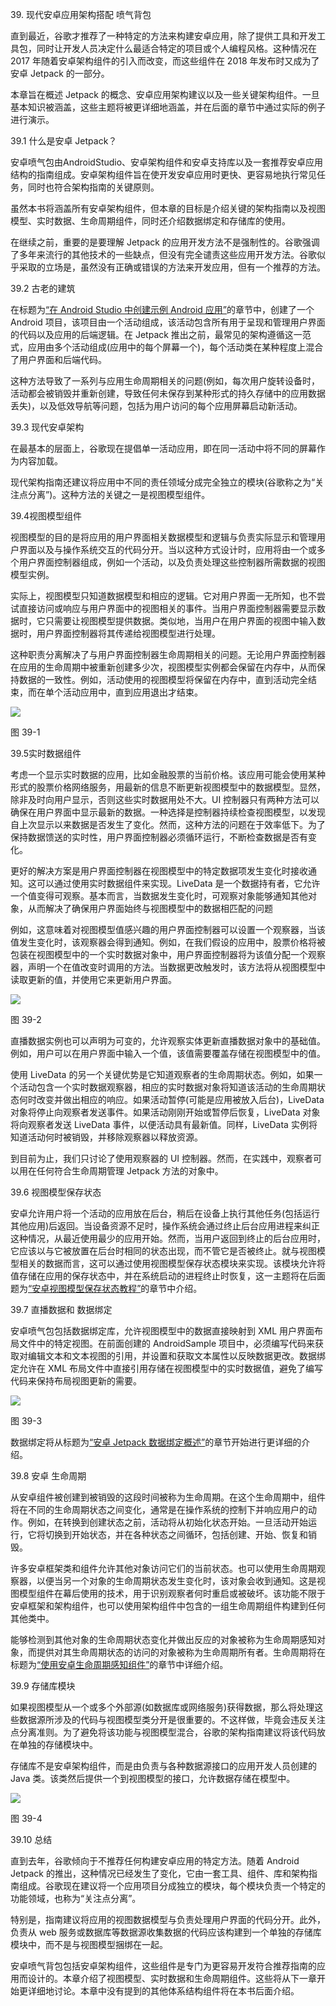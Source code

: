 39\. 现代安卓应用架构搭配 喷气背包

直到最近，谷歌才推荐了一种特定的方法来构建安卓应用，除了提供工具和开发工具包，同时让开发人员决定什么最适合特定的项目或个人编程风格。这种情况在 2017 年随着安卓架构组件的引入而改变，而这些组件在 2018 年发布时又成为了安卓 Jetpack 的一部分。

本章旨在概述 Jetpack 的概念、安卓应用架构建议以及一些关键架构组件。一旦基本知识被涵盖，这些主题将被更详细地涵盖，并在后面的章节中通过实际的例子进行演示。

39.1 什么是安卓 Jetpack？

安卓喷气包由AndroidStudio、安卓架构组件和安卓支持库以及一套推荐安卓应用结构的指南组成。安卓架构组件旨在使开发安卓应用时更快、更容易地执行常见任务，同时也符合架构指南的关键原则。

虽然本书将涵盖所有安卓架构组件，但本章的目标是介绍关键的架构指南以及视图模型、实时数据、生命周期组件，同时还介绍数据绑定和存储库的使用。

在继续之前，重要的是要理解 Jetpack 的应用开发方法不是强制性的。谷歌强调了多年来流行的其他技术的一些缺点，但没有完全谴责这些应用开发方法。谷歌似乎采取的立场是，虽然没有正确或错误的方法来开发应用，但有一个推荐的方法。

39.2 古老的建筑

在标题为[“在 Android Studio 中创建示例 Android 应用”](03.html#_idTextAnchor033)的章节中，创建了一个 Android 项目，该项目由一个活动组成，该活动包含所有用于呈现和管理用户界面的代码以及应用的后端逻辑。在 Jetpack 推出之前，最常见的架构遵循这一范式，应用由多个活动组成(应用中的每个屏幕一个)，每个活动类在某种程度上混合了用户界面和后端代码。

这种方法导致了一系列与应用生命周期相关的问题(例如，每次用户旋转设备时，活动都会被销毁并重新创建，导致任何未保存到某种形式的持久存储中的应用数据丢失)，以及低效导航等问题，包括为用户访问的每个应用屏幕启动新活动。

39.3 现代安卓架构

在最基本的层面上，谷歌现在提倡单一活动应用，即在同一活动中将不同的屏幕作为内容加载。

现代架构指南还建议将应用中不同的责任领域分成完全独立的模块(谷歌称之为“关注点分离”)。这种方法的关键之一是视图模型组件。

39.4视图模型组件

视图模型的目的是将应用的用户界面相关数据模型和逻辑与负责实际显示和管理用户界面以及与操作系统交互的代码分开。当以这种方式设计时，应用将由一个或多个用户界面控制器组成，例如一个活动，以及负责处理这些控制器所需数据的视图模型实例。

实际上，视图模型只知道数据模型和相应的逻辑。它对用户界面一无所知，也不尝试直接访问或响应与用户界面中的视图相关的事件。当用户界面控制器需要显示数据时，它只需要让视图模型提供数据。类似地，当用户在用户界面的视图中输入数据时，用户界面控制器将其传递给视图模型进行处理。

这种职责分离解决了与用户界面控制器生命周期相关的问题。无论用户界面控制器在应用的生命周期中被重新创建多少次，视图模型实例都会保留在内存中，从而保持数据的一致性。例如，活动使用的视图模型将保留在内存中，直到活动完全结束，而在单个活动应用中，直到应用退出才结束。

![](img/jetpack_diagram_1.jpg)

图 39-1

39.5实时数据组件

考虑一个显示实时数据的应用，比如金融股票的当前价格。该应用可能会使用某种形式的股票价格网络服务，用最新的信息不断更新视图模型中的数据模型。显然，除非及时向用户显示，否则这些实时数据用处不大。UI 控制器只有两种方法可以确保在用户界面中显示最新的数据。一种选择是控制器持续检查视图模型，以发现自上次显示以来数据是否发生了变化。然而，这种方法的问题在于效率低下。为了保持数据馈送的实时性，用户界面控制器必须循环运行，不断检查数据是否有变化。

更好的解决方案是用户界面控制器在视图模型中的特定数据项发生变化时接收通知。这可以通过使用实时数据组件来实现。LiveData 是一个数据持有者，它允许一个值变得可观察。基本而言，当数据发生变化时，可观察对象能够通知其他对象，从而解决了确保用户界面始终与视图模型中的数据相匹配的问题

例如，这意味着对视图模型值感兴趣的用户界面控制器可以设置一个观察器，当该值发生变化时，该观察器会得到通知。例如，在我们假设的应用中，股票价格将被包装在视图模型中的一个实时数据对象中，用户界面控制器将为该值分配一个观察器，声明一个在值改变时调用的方法。当数据更改触发时，该方法将从视图模型中读取更新的值，并使用它来更新用户界面。

![](img/Jetpack_diagram_2.jpg)

图 39-2

直播数据实例也可以声明为可变的，允许观察实体更新直播数据对象中的基础值。例如，用户可以在用户界面中输入一个值，该值需要覆盖存储在视图模型中的值。

使用 LiveData 的另一个关键优势是它知道观察者的生命周期状态。例如，如果一个活动包含一个实时数据观察器，相应的实时数据对象将知道该活动的生命周期状态何时改变并做出相应的响应。如果活动暂停(可能是应用被放入后台)，LiveData 对象将停止向观察者发送事件。如果活动刚刚开始或暂停后恢复，LiveData 对象将向观察者发送 LiveData 事件，以便活动具有最新值。同样，LiveData 实例将知道活动何时被销毁，并移除观察器以释放资源。

到目前为止，我们只讨论了使用观察器的 UI 控制器。然而，在实践中，观察者可以用在任何符合生命周期管理 Jetpack 方法的对象中。

39.6 视图模型保存状态

安卓允许用户将一个活动的应用放在后台，稍后在设备上执行其他任务(包括运行其他应用)后返回。当设备资源不足时，操作系统会通过终止后台应用进程来纠正这种情况，从最近使用最少的应用开始。然而，当用户返回到终止的后台应用时，它应该以与它被放置在后台时相同的状态出现，而不管它是否被终止。就与视图模型相关的数据而言，这可以通过使用视图模型保存状态模块来实现。该模块允许将值存储在应用的保存状态中，并在系统启动的进程终止时恢复，这一主题将在后面题为[“安卓视图模型保存状态教程”](44.html#_idTextAnchor903)的章节中介绍。

39.7 直播数据和 数据绑定

安卓喷气包包括数据绑定库，允许视图模型中的数据直接映射到 XML 用户界面布局文件中的特定视图。在前面创建的 AndroidSample 项目中，必须编写代码来获取对编辑文本和文本视图的引用，并设置和获取文本属性以反映数据更改。数据绑定允许在 XML 布局文件中直接引用存储在视图模型中的实时数据值，避免了编写代码来保持布局视图更新的需要。

![](img/Jetpack_diagram_3.jpg)

图 39-3

数据绑定将从标题为[“安卓 Jetpack 数据绑定概述”](42.html#_idTextAnchor875)的章节开始进行更详细的介绍。

39.8 安卓 生命周期

从安卓组件被创建到被销毁的这段时间被称为生命周期。在这个生命周期中，组件将在不同的生命周期状态之间变化，通常是在操作系统的控制下并响应用户的动作。例如，在转换到创建状态之前，活动将从初始化状态开始。一旦活动开始运行，它将切换到开始状态，并在各种状态之间循环，包括创建、开始、恢复和销毁。

许多安卓框架类和组件允许其他对象访问它们的当前状态。也可以使用生命周期观察器，以便当另一个对象的生命周期状态发生变化时，该对象会收到通知。这是视图模型组件在幕后使用的技术，用于识别观察者何时重启或被破坏。该功能不限于安卓框架和架构组件，也可以使用架构组件中包含的一组生命周期组件构建到任何其他类中。

能够检测到其他对象的生命周期状态变化并做出反应的对象被称为生命周期感知对象，而提供对其生命周期状态的访问的对象被称为生命周期所有者。生命周期将在标题为[“使用安卓生命周期感知组件”](45.html#_idTextAnchor910)的章节中详细介绍。

39.9 存储库模块

如果视图模型从一个或多个外部源(如数据库或网络服务)获得数据，那么将处理这些数据源所涉及的代码与视图模型类分开是很重要的。不这样做，毕竟会违反关注点分离准则。为了避免将该功能与视图模型混合，谷歌的架构指南建议将该代码放在单独的存储模块中。

存储库不是安卓架构组件，而是由负责与各种数据源接口的应用开发人员创建的 Java 类。该类然后提供一个到视图模型的接口，允许数据存储在模型中。

![](img/Jetpack_diagram_4.jpg)

图 39-4

39.10 总结

直到去年，谷歌倾向于不推荐任何构建安卓应用的特定方法。随着 Android Jetpack 的推出，这种情况已经发生了变化，它由一套工具、组件、库和架构指南组成。谷歌现在建议将一个应用项目分成独立的模块，每个模块负责一个特定的功能领域，也称为“关注点分离”。

特别是，指南建议将应用的视图数据模型与负责处理用户界面的代码分开。此外，负责从 web 服务或数据库等数据源收集数据的代码应该构建到一个单独的存储库模块中，而不是与视图模型捆绑在一起。

安卓喷气背包包括安卓架构组件，这些组件是专门为更容易开发符合推荐指南的应用而设计的。本章介绍了视图模型、实时数据和生命周期组件。这些将从下一章开始更详细地讨论。本章中没有提到的其他体系结构组件将在本书后面介绍。